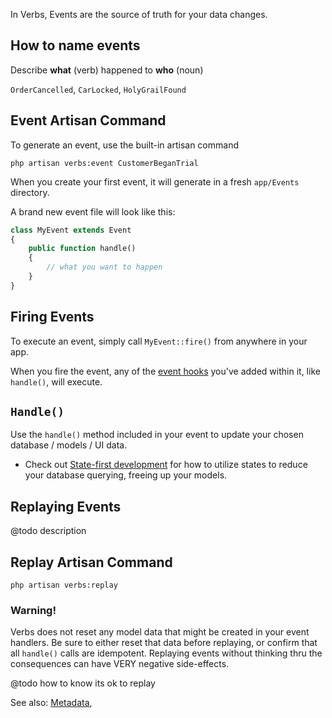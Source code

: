 In Verbs, Events are the source of truth for your data changes.

## How to name events

Describe **what** (verb) happened to **who** (noun)

`OrderCancelled`, `CarLocked`, `HolyGrailFound`

## Event Artisan Command

To generate an event, use the built-in artisan command

```shell
php artisan verbs:event CustomerBeganTrial
```

When you create your first event, it will generate in a fresh `app/Events` directory.

A brand new event file will look like this:

```php
class MyEvent extends Event
{
    public function handle()
    {
        // what you want to happen
    }
}
```

## Firing Events

To execute an event, simply call `MyEvent::fire()` from anywhere in your app.

When you fire the event, any of the [event hooks](/docs/technical/event-lifecycle) you've added within it, like `handle()`, will execute.

## `Handle()`


Use the `handle()` method included in your event to update your chosen database / models / UI data.

- Check out [State-first development](/docs/techniques/state-first-development) for how to utilize states to reduce your database querying, freeing up your models.

## Replaying Events

@todo description

## Replay Artisan Command

```shell
php artisan verbs:replay
```

### Warning!

Verbs does not reset any model data that might be created in your event handlers.
Be sure to either reset that data before replaying, or confirm that all `handle()` calls are idempotent.
Replaying events without thinking thru the consequences can have VERY negative side-effects.

@todo how to know its ok to replay


See also: [Metadata](technical/metadata),
